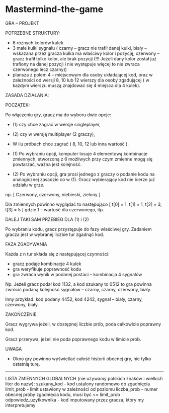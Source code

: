 # Mastermind-the-game
GRA – PROJEKT

POTRZEBNE STRUKTURY:
- 6 różnych kolorów kulek
- 3 małe kulki sygnału ( czarny – gracz nie trafił danej kulki, biały – wskazana przez gracza kulka ma właściwy kolor i pozycję, czerwony – gracz trafił tylko kolor, ale brak pozycji (!!! Jeżeli dany kolor został już trafiony na danej pozycji i nie występuje więcej to nie zwraca czerwonego lecz czarny))
- plansza z polem 4 – miejscowym dla osoby układającej kod, oraz w zależności od wersji 8, 10 lub 12 wierszy dla osoby zgadującej ( w każdym wierszu muszą znajdować się 4 miejsca dla 4 kulek).

ZASADA DZIAŁANIA:

POCZĄTEK:

Po włączeniu gry, gracz ma do wyboru dwie opcje: 
 - (1) czy chce zagrać w wersje singleplayer, 
 - (2) czy w wersję multiplayer (2 graczy),

 - W ilu próbach chce zagrać ( 8, 10, 12 lub inna wartość ).

 - (1) Po wybraniu opcji, komputer losuje 4 elementową kombinacje zmiennych, stworzoną z 6 możliwych przy czym zmienne mogą się powtarzać, ważna jest kolejność.
 - (2) Po wybraniu opcji, gra prosi jednego z graczy o podanie kodu na analogicznej zasadzie co w (1). Gracz wybierający kod nie bierze już udziału w grze.
   
np. [ Czerwony, czerwony, niebieski, zielony ]

Dla zmiennych powinno wyglądać to następująco
[ t[0] = 1, t[1] = 1, t[2] = 3, t[3] = 5 ]
gdzie 1 – wartość dla czerwonego, itp.

DALEJ TAKI SAM PRZEBIEG DLA (1) i (2)

Po wybraniu kodu, gracz przystępuje do fazy właściwej gry. Zadaniem gracza jest w wybranej liczbie tur zgadnąć kod. 

FAZA ZGADYWANIA

Każda z n tur składa się z następującej czynności:
- gracz podaje kombinacje 4 kulek
- gra weryfikuje poprawność kodu
- gra zwraca wynik w podanej postaci – kombinacja 4 sygnałów

Np. Jeżeli gracz podał kod 1132, a kod szukany to 0512 to gra powinna zwrócić podaną kolejność sygnałów – czarny, czarny, czerwony, biały.

Inny przykład: kod podany 4452, kod 4242, sygnał – biały, czarny, czerwony, biały. 

ZAKOŃCZENIE

Gracz wygrywa jeżeli, w dostępnej liczbie prób, poda całkowicie poprawny kod.

Gracz przerywa, jeżeli nie poda poprawnego kodu w limicie prób.

UWAGA
- Okno gry powinno wyświetlać całość historii obecnej gry, nie tylko ostatnią turę. 

---------------------------------------------------------------------------------------------------------------------
LISTA ZMIENNYCH GLOBALNYCH (nie używamy polskich znaków i wielkich liter do nazw):
szukany_kod - kod ustalony randomowo do zgadnięcia
limit_prob - limit ustawiony w zależności od poziomu
liczba_prob - numer obecnej próby zgadnięcia kodu, musi być <= limit_prob
odpowiedz_uzytkownika - kod imputowany przez gracza, który my interpretujemy
